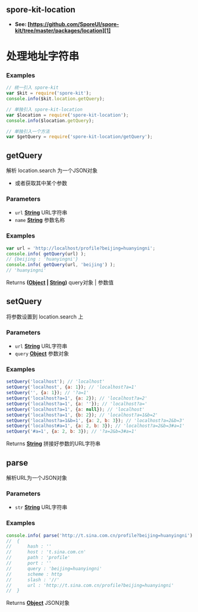 <!-- Generated by documentation.js. Update this documentation by updating the source code. -->

## spore-kit-location

-   **See: [https://github.com/SporeUI/spore-kit/tree/master/packages/location][1]**

# 处理地址字符串

### Examples

```javascript
// 统一引入 spore-kit
var $kit = require('spore-kit');
console.info($kit.location.getQuery);

// 单独引入 spore-kit-location
var $location = require('spore-kit-location');
console.info($location.getQuery);

// 单独引入一个方法
var $getQuery = require('spore-kit-location/getQuery');
```

## getQuery

解析 location.search 为一个JSON对象

-   或者获取其中某个参数

### Parameters

-   `url` **[String][2]** URL字符串
-   `name` **[String][2]** 参数名称

### Examples

```javascript
var url = 'http://localhost/profile?beijing=huanyingni';
console.info( getQuery(url) );
// {beijing : 'huanyingni'}
console.info( getQuery(url, 'beijing') );
// 'huanyingni'
```

Returns **([Object][3] \| [String][2])** query对象 | 参数值

## setQuery

将参数设置到 location.search 上

### Parameters

-   `url` **[String][2]** URL字符串
-   `query` **[Object][3]** 参数对象

### Examples

```javascript
setQuery('localhost'); // 'localhost'
setQuery('localhost', {a: 1}); // 'localhost?a=1'
setQuery('', {a: 1}); // '?a=1'
setQuery('localhost?a=1', {a: 2}); // 'localhost?a=2'
setQuery('localhost?a=1', {a: ''}); // 'localhost?a='
setQuery('localhost?a=1', {a: null}); // 'localhost'
setQuery('localhost?a=1', {b: 2}); // 'localhost?a=1&b=2'
setQuery('localhost?a=1&b=1', {a: 2, b: 3}); // 'localhost?a=2&b=3'
setQuery('localhost#a=1', {a: 2, b: 3}); // 'localhost?a=2&b=3#a=1'
setQuery('#a=1', {a: 2, b: 3}); // '?a=2&b=3#a=1'
```

Returns **[String][2]** 拼接好参数的URL字符串

## parse

解析URL为一个JSON对象

### Parameters

-   `str` **[String][2]** URL字符串

### Examples

```javascript
console.info( parse('http://t.sina.com.cn/profile?beijing=huanyingni') );
//	{
//		hash : ''
//		host : 't.sina.com.cn'
//		path : 'profile'
//		port : ''
//		query : 'beijing=huanyingni'
//		scheme : http
//		slash : '//'
//		url : 'http://t.sina.com.cn/profile?beijing=huanyingni'
//	}
```

Returns **[Object][3]** JSON对象

[1]: https://github.com/SporeUI/spore-kit/tree/master/packages/location

[2]: https://developer.mozilla.org/docs/Web/JavaScript/Reference/Global_Objects/String

[3]: https://developer.mozilla.org/docs/Web/JavaScript/Reference/Global_Objects/Object

